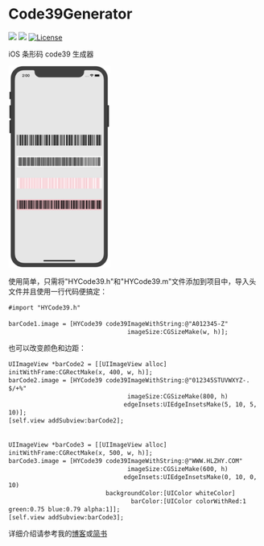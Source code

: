 # Code39Generator
![](https://img.shields.io/badge/platform-iOS%208.0+-blue.svg) ![](https://img.shields.io/badge/language-Objective--C-brightgreen.svg) [![License](https://img.shields.io/cocoapods/l/HYConditionsSelector.svg?style=flat)](https://github.com/Hank-Zhong/HYConditionsSelector/blob/master/LICENSE)

iOS 条形码 code39 生成器

<img src="https://github.com/Hank-Zhong/Code39Generator/blob/master/code39.png" width="40%" height="40%">

使用简单，只需将"HYCode39.h"和"HYCode39.m"文件添加到项目中，导入头文件并且使用一行代码便搞定：

    #import "HYCode39.h"
  
    barCode1.image = [HYCode39 code39ImageWithString:@"A012345-Z"
                                     imageSize:CGSizeMake(w, h)];

也可以改变颜色和边距：

    UIImageView *barCode2 = [[UIImageView alloc] initWithFrame:CGRectMake(x, 400, w, h)];
    barCode2.image = [HYCode39 code39ImageWithString:@"012345STUVWXYZ-. $/+%"
                                     imageSize:CGSizeMake(800, h)
                                    edgeInsets:UIEdgeInsetsMake(5, 10, 5, 10)];
    [self.view addSubview:barCode2];
    
    
    UIImageView *barCode3 = [[UIImageView alloc] initWithFrame:CGRectMake(x, 500, w, h)];
    barCode3.image = [HYCode39 code39ImageWithString:@"WWW.HLZHY.COM"
                                     imageSize:CGSizeMake(600, h)
                                    edgeInsets:UIEdgeInsetsMake(0, 10, 0, 10)
                               backgroundColor:[UIColor whiteColor]
                                      barColor:[UIColor colorWithRed:1 green:0.75 blue:0.79 alpha:1]];
    [self.view addSubview:barCode3];
    
详细介绍请参考我的[博客](https://www.hlzhy.com/)或[简书](https://www.jianshu.com/p/443b73f72702)
